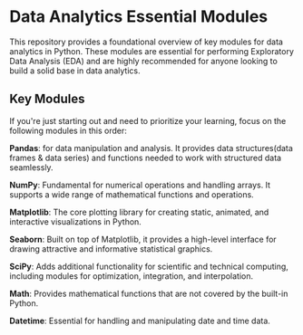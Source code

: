 # Data Analytics Essential Modules
This repository provides a foundational overview of key modules for data analytics in Python. These modules are essential for performing Exploratory Data Analysis (EDA) and are highly recommended for anyone looking to build a solid base in data analytics.

## Key Modules
If you're just starting out and need to prioritize your learning, focus on the following modules in this order:

**Pandas**: for data manipulation and analysis. It provides data structures(data frames & data series) and functions needed to work with structured data seamlessly.

**NumPy**: Fundamental for numerical operations and handling arrays. It supports a wide range of mathematical functions and operations.

**Matplotlib**: The core plotting library for creating static, animated, and interactive visualizations in Python.

**Seaborn**: Built on top of Matplotlib, it provides a high-level interface for drawing attractive and informative statistical graphics.

**SciPy**: Adds additional functionality for scientific and technical computing, including modules for optimization, integration, and interpolation.

**Math**: Provides mathematical functions that are not covered by the built-in Python.

**Datetime**: Essential for handling and manipulating date and time data.
